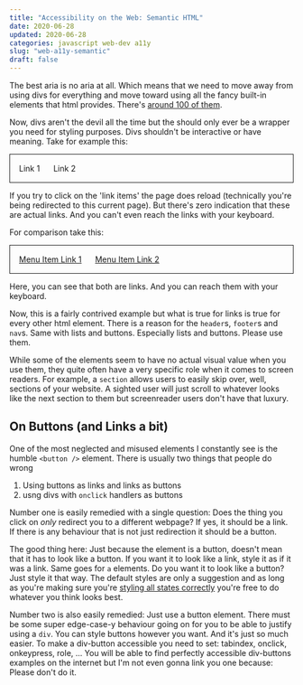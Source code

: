 ```yaml
---
title: "Accessibility on the Web: Semantic HTML"
date: 2020-06-28
updated: 2020-06-28
categories: javascript web-dev a11y
slug: "web-a11y-semantic"
draft: false
---
```


The best aria is no aria at all. Which means that we need to move away from using divs for everything and move toward using all the fancy built-in elements that html provides. There's [around 100 of them](https://developer.mozilla.org/en-US/docs/Web/HTML/Element).

Now, divs aren't the devil all the time but the should only ever be a wrapper you need for styling purposes. Divs shouldn't be interactive or have meaning. Take for example this:

<div style='display:flex; flex-direction:row; padding: 16px; border: 1px solid'>
  <div onclick="window.location.assign(window.location);">Link 1</div><span style="width: 24px;"></span><div onclick="window.location.assign(window.location);">Link 2</div>
</div>

If you try to click on the 'link items' the page does reload (technically you're being redirected to this current page). But there's zero indication that these are actual links. And you can't even reach the links with your keyboard.

For comparison take this:

<div style='display:flex; flex-direction:row; padding: 16px; border: 1px solid'>
  <a href="">Menu Item Link 1</a><span style="width: 24px;"></span><a href="">Menu Item Link 2</a>
</div>

Here, you can see that both are links. And you can reach them with your keyboard.


Now, this is a fairly contrived example but what is true for links is true for every other html element. There is a reason for the `header`s, `footer`s and `nav`s. Same with lists and buttons. Especially lists and buttons. Please use them.

While some of the elements seem to have no actual visual value when you use them, they quite often have a very specific role when it comes to screen readers. For example, a `section` allows users to easily skip over, well, sections of your website. A sighted user will just scroll to whatever looks like the next section to them but screenreader users don't have that luxury.


## On Buttons (and Links a bit)

One of the most neglected and misused elements I constantly see is the humble `<button />` element. There is usually two things that people do wrong

1. Using buttons as links and links as buttons
2. usng divs with `onclick` handlers as buttons

Number one is easily remedied with a single question: Does the thing you click on _only_ redirect you to a different webpage? If yes, it should be a link. If there is any behaviour that is not just redirection it should be a button.

The good thing here: Just because the element is a button, doesn't mean that it has to look like a button. If you want it to look like a link, style it as if it was a link. Same goes for `a` elements. Do you want it to look like a button? Just style it that way. The default styles are only a suggestion and as long as you're making sure you're [styling all states correctly]() you're free to do whatever you think looks best.

Number two is also easily remedied: Just use a button element. There must be some super edge-case-y behaviour going on for you to be able to justify using a `div`. You can style buttons however you want. And it's just so much easier. To make a div-button accessible you need to set: tabindex, onclick, onkeypress, role, ... You will be able to find perfectly accessible div-buttons examples on the internet but I'm not even gonna link you one because: Please don't do it.